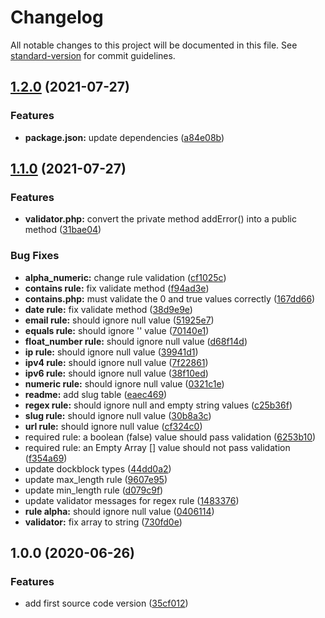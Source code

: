 # Changelog

All notable changes to this project will be documented in this file. See [standard-version](https://github.com/conventional-changelog/standard-version) for commit guidelines.

## [1.2.0](https://github.com/SandroMiguel/verum-php/compare/v1.1.0...v1.2.0) (2021-07-27)


### Features

* **package.json:** update dependencies ([a84e08b](https://github.com/SandroMiguel/verum-php/commit/a84e08b9e57e010b77f28278bd74a877a58f09ae))

## [1.1.0](https://github.com/SandroMiguel/verum-php/compare/v1.0.0...v1.1.0) (2021-07-27)


### Features

* **validator.php:** convert the private method addError() into a public method ([31bae04](https://github.com/SandroMiguel/verum-php/commit/31bae04b0f5f04b72cdb49003f11d1ce28346387))


### Bug Fixes

* **alpha_numeric:** change rule validation ([cf1025c](https://github.com/SandroMiguel/verum-php/commit/cf1025c05867ef5b6746c1c9601213c2127cdc0e))
* **contains rule:** fix validate method ([f94ad3e](https://github.com/SandroMiguel/verum-php/commit/f94ad3ec2cccf8a6f87021f74891af0a7961a585))
* **contains.php:** must validate the 0 and true values correctly ([167dd66](https://github.com/SandroMiguel/verum-php/commit/167dd6609a7e4f78dc03409abda5c969f63303b5))
* **date rule:** fix validate method ([38d9e9e](https://github.com/SandroMiguel/verum-php/commit/38d9e9ed82e56a083776a5706e4a833b4013d708))
* **email rule:** should ignore null value ([51925e7](https://github.com/SandroMiguel/verum-php/commit/51925e7615bd86000edc96e3e67114be53fac0fb))
* **equals rule:** should ignore '' value ([70140e1](https://github.com/SandroMiguel/verum-php/commit/70140e1cfd5a9704081842e7ba35c4ced440cb81))
* **float_number rule:** should ignore null value ([d68f14d](https://github.com/SandroMiguel/verum-php/commit/d68f14d45d9e262958b540a064d796c995410346))
* **ip rule:** should ignore null value ([39941d1](https://github.com/SandroMiguel/verum-php/commit/39941d112ed1a3a42876763bec674cc258b2fb0b))
* **ipv4 rule:** should ignore null value ([7f22861](https://github.com/SandroMiguel/verum-php/commit/7f22861d257464e1e8aa06c41880071271753252))
* **ipv6 rule:** should ignore null value ([38f10ed](https://github.com/SandroMiguel/verum-php/commit/38f10edd1aaf5c0610113ed14c03770b80539283))
* **numeric rule:** should ignore null value ([0321c1e](https://github.com/SandroMiguel/verum-php/commit/0321c1e3dfcb13531191173ba489aeeb3174581f))
* **readme:** add slug table ([eaec469](https://github.com/SandroMiguel/verum-php/commit/eaec4696c71544840ed224221d89f49f1f8cc687))
* **regex rule:** should ignore null and empty string values ([c25b36f](https://github.com/SandroMiguel/verum-php/commit/c25b36fbdddb2ae76c733d0fcf49025e88c6489f))
* **slug rule:** should ignore null value ([30b8a3c](https://github.com/SandroMiguel/verum-php/commit/30b8a3c2953ed9ffdd478300bfc7023dd7724e56))
* **url rule:** should ignore null value ([cf324c0](https://github.com/SandroMiguel/verum-php/commit/cf324c046d95e153340b590695476b4dee9ffc8d))
* required rule: a boolean (false) value should pass validation ([6253b10](https://github.com/SandroMiguel/verum-php/commit/6253b103862fe9531da25373ea04df1164974843))
* required rule: an Empty Array [] value should not pass validation ([f354a69](https://github.com/SandroMiguel/verum-php/commit/f354a69d468986c4808456aec1d6d32deb0ca5a1))
* update dockblock types ([44dd0a2](https://github.com/SandroMiguel/verum-php/commit/44dd0a21523f9df42f4320ffd3055c6c67cc7ef4))
* update max_length rule ([9607e95](https://github.com/SandroMiguel/verum-php/commit/9607e9593f5bdb5058fadd1beb9a8414054863dd))
* update min_length rule ([d079c9f](https://github.com/SandroMiguel/verum-php/commit/d079c9ff8aae6f59754c8d4f251bfbf7e2978a8f))
* update validator messages for regex rule ([1483376](https://github.com/SandroMiguel/verum-php/commit/14833769555e40c6e9803edda8aba73191eb3ecd))
* **rule alpha:** should ignore null value ([0406114](https://github.com/SandroMiguel/verum-php/commit/0406114c41dd9bc7053c94a850b6f91070dab918))
* **validator:** fix array to string ([730fd0e](https://github.com/SandroMiguel/verum-php/commit/730fd0e3d6989791954eb1f85469b2cfbacf8dfb))

## 1.0.0 (2020-06-26)


### Features

* add first source code version ([35cf012](https://github.com/SandroMiguel/verum-php/commit/35cf01273cb568904f5a8b375d27567829ea8d35))
